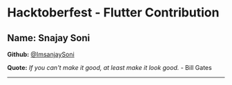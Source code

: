 # Hacktoberfest - Flutter Contribution

## Name: Snajay Soni

**Github:** [@ImsanjaySoni](https://github.com/imsanjaysoni)

**Quote:** _If you can't make it good, at least make it look good._ - Bill Gates

---
